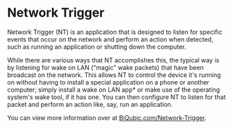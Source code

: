# Network Trigger
Network Trigger (NT) is an application that is designed to listen for specific events that occur on the network and perform an action when detected, such as running an application or shutting down the computer.

While there are various ways that NT accomplishes this, the typical way is by listening for wake on LAN ("magic" wake packets) that have been broadcast on the network. This allows NT to control the device it's running on without having to install a special application on a phone or another computer; simply install a wake on LAN app* or make use of the operating system's wake tool, if it has one. You can then configure NT to listen for that packet and perform an action like, say, run an application.

You can view more information over at [BiQubic.com/Network-Trigger](https://biqubic.com/network-trigger).
